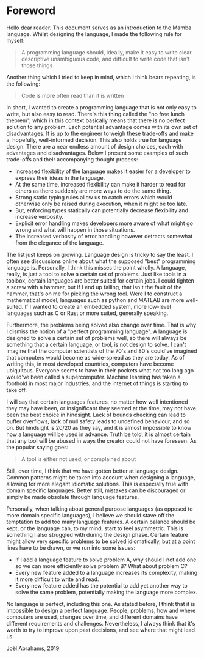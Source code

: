 # Foreword

Hello dear reader.
This document serves as an introduction to the Mamba language. 
Whilst designing the language, I made the following rule for myself:

> A programming language should, ideally, make it easy to write clear descriptive unambiguous code, and difficult to 
write code that isn't those things

Another thing which I tried to keep in mind, which I think bears repeating, is the following:

> Code is more often read than it is written

In short, I wanted to create a programming language that is not only easy to write, but also easy to read. 
There's this thing called the "no free lunch theorem", which in this context basically means that there is no perfect solution to any problem. 
Each potential advantage comes with its own set of disadvantages. 
It is up to the engineer to weigh these trade-offs and make a, hopefully, well-informed decision. 
This also holds true for language design. 
There are a near endless amount of design choices, each with advantages and disadvantages.
Below I present some examples of such trade-offs and their accompanying thought process:

* Increased flexibility of the language makes it easier for a developer to express their ideas in the language.
* At the same time, increased flexibility can make it harder to read for others as there suddenly are more ways to do the same thing.
* Strong static typing rules allow us to catch errors which would otherwise only be raised during execution, when it might be too late.
* But, enforcing types statically can potentially decrease flexibility and increase verbosity.
* Explicit error handling makes developers more aware of what might go wrong and what will happen in those situations.
* The increased verbosity of error handling however detracts somewhat from the elegance of the language.

The list just keeps on growing. Language design is tricky to say the least. 
I often see discussions online about what the supposed "best" programming language is. 
Personally, I think this misses the point wholly. 
A language, really, is just a tool to solve a certain set of problems. 
Just like tools in a toolbox, certain languages are better suited for certain jobs. 
I could tighten a screw with a hammer, but if I end up failing, that isn't the fault of the hammer, that's on me for picking the wrong tool. 
Were I to construct a mathematical model, languages such as python and MATLAB are more well-suited. 
If I wanted to create an embedded system, more low-level languages such as C or Rust or more suited, generally speaking.

Furthermore, the problems being solved also change over time. 
That is why I dismiss the notion of a "perfect programming language". 
A language is designed to solve a certain set of problems well, so there will always be something that a certain language, or tool, is not design to solve. 
I can't imagine that the computer scientists of the 70's and 80's could've imagined that computers would become as wide-spread as they are today. 
As of writing this, in most developed countries, computers have become ubiquitous. 
Everyone seems to have in their pockets what not too long ago would've been called a supercomputer. 
Machine learning has taken a foothold in most major industries, and the internet of things is starting to take off. 

I will say that certain languages features, no matter how well intentioned they may have been, or insignificant they seemed at the time, may not have been the best choice in hindsight. 
Lack of bounds checking can lead to buffer overflows, lack of null safety leads to undefined behaviour, and so on. 
But hindsight is 20/20 as they say, and it is almost impossible to know how a language will be used in advance. 
Truth be told, it is almost certain that any tool will be abused in ways the creator could not have foreseen. 
As the popular saying goes:

> A tool is either not used, or complained about

Still, over time, I think that we have gotten better at language design. 
Common patterns might be taken into account when designing a language, allowing for more elegant idiomatic solutions. 
This is especially true with domain specific languages. 
Better still, mistakes can be discouraged or simply be made obsolete through language features. 

Personally, when talking about general purpose languages (as opposed to more domain specific languages), I believe we should stave off the temptation to add too many language features. 
A certain balance should be kept, or the language can, to my mind, start to feel asymmetric. 
This is something I also struggled with during the design phase. 
Certain feature might allow very specific problems to be solved idiomatically, but at a point lines have to be drawn, or we run into some issues:

* If I add a language feature to solve problem A, why should I not add one so we can more efficiently solve problem B? What about problem C?
* Every new feature added to a language increases its complexity, making it more difficult to write and read.
* Every new feature added has the potential to add yet another way to solve the same problem, potentially making the language more complex.

No language is perfect, including this one. 
As stated before, I think that it is impossible to design a perfect language. 
People, problems, how and where computers are used, changes over time, and different domains have different requirements and challenges. 
Nevertheless, I always think that it's worth to try to improve upon past decisions, and see where that might lead us.

Joël Abrahams, 2019

